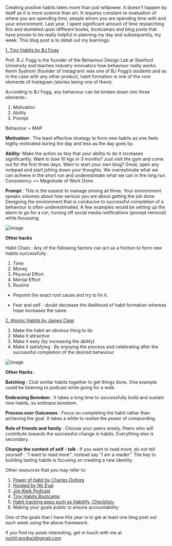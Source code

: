  Creating positive habits takes more than just willpower. It doesn't happen by itself as it is more science than art. It requires constant re-evaluation of where you are spending time, people whom you are spending time with and your environment. Last year, I spent significant amount of time researching this and stumbled upon different books, bootcamps and blog posts that have proven to be really helpful in planning my day and subsequently, my week. This blog post is to detail out my learnings.  

[1. Tiny Habits by BJ Fogg][jekyll-tinyhabits]

  Prof. B.J. Fogg is the founder of the Behaviour Design Lab at Stanford University and teaches industry 
  innovators how behaviour really works. Kevin Systrom (founder of Instagram) was one of BJ Fogg’s 
  students and as in the case with any other product, habit formation is one of the core elements of Instagram (stories being one of them). 

  According to BJ Fogg, any behaviour can be broken down into three elements : 

  1. Motivation 
  2. Ability 
  3. Prompt 

  Behaviour = MAP


  **Motivation** :  The least effective strategy to form new habits as one feels highly motivated during the day and less as the day goes by.   
 
  **Ability**: Make the action so tiny that your ability to do it increases significantly. Want to lose 10 kgs in 3 months? Just visit the gym and come out for the first three days. Want to start your own blog? 
               Great, open any notepad and start jotting down your thoughts. We overestimate what we can achieve in the short run and underestimate what we can in the long run. Consistency >> Magnitude of Work Done

  **Prompt** : This is the easiest to manage among all three. Your environment speaks volumes about how serious you are about getting the job done. Designing the environment that is conducive to successful 
               completion of a behaviour is often underestimated. A few examples would be setting up the alarm to go for a run, turning off social media notifications (prompt removal) while focussing. 

![image](https://behaviormodel.org/wp-content/uploads/2020/08/Fogg-Behavior-Model.jpg)

**Other hacks**

Habit Chain : Any of the following factors can act as a friction to form new habits successfully : 

  1. Time 
  2. Money 
  3. Physical Effort 
  4. Mental Effort 
  5. Routine 

* Pinpoint the exact root cause and try to fix it. 

* Fear and self - doubt decrease the likelihood of habit formation whereas hope increases the same. 

[2. Atomic Habits by James Clear][jekyll-atomichabits]

1. Make the habit an obvious thing to do 
2. Make it attractive 
3. Make it easy (by increasing the ability) 
4. Make it satisfying : By enjoying the process and celebrating after the successful completion of the desired behaviour. 
    

![image](https://expertprogrammanagement.com/wp-content/uploads/2018/11/Atomic-Habits_-Plateau-of-Latent-Potential.png)


**Other Hacks** : 

**Batching** : Club similar habits together to get things done. One example could be listening to podcast while going for a walk. 

**Embracing Boredom** : It takes a long time to successfully build and sustain new habits, so embrace boredom. 

**Process over Outcomes** : Focus on completing the habit rather than achieving the goal. It takes a while to realise the power of compunding. 

**Role of friends and family** : Choose your peers wisely. Peers who will contribute towards the successful change in habits. Everything else is secondary. 

**Change the content of self - talk** : If you want to read more, do not tell yourself : “I want to read more"; instead say "I am a reader”. The key to building lasting habits is focusing on creating a new identity. 


Other resources that you may refer to: 

1. [Power of habit by Charles Duhigg][jekyll-powerofhabit]
2. [Hooked by Nir Eyal][jekyll-hooked]
3. [Jim Kwik Podcast][jekyll-kwik]
4. [Tiny Habits Bootcamp][jekyll-bootcamp]
5. [Habit tracking apps such as Habitify, Checklist+][jekyll-apps]
6.  Making your goals public to ensure accountability

One of the goals that I have this year is to get at least one blog post out each week using the above framework. 


[jekyll-powerofhabit]: https://www.amazon.in/Power-Habit-Why-What-Change/dp/1847946240/ref=sr_1_3?crid=3OG16L8DTKU74&dchild=1&keywords=power+of+habit+charles+duhigg&qid=1610533836&sprefix=power+of+habit+Charles+%2Caps%2C289&sr=8-3

[jekyll-hooked]: https://www.amazon.in/Hooked-How-Build-Habit-Forming-Products/dp/0241184835/ref=sr_1_1?dchild=1&keywords=hooked+nir+eyal&qid=1610533881&sr=8-1

[jekyll-kwik]: https://open.spotify.com/show/7BQZHMsYPInemu2GMVSYNH

[jekyll-bootcamp]: https://www.bjfogg.com/bootcamp

[jekyll-apps]: https://www.habitify.me

[jekyll-tinyhabits]: https://www.amazon.in/dp/B07R6VQBSZ/ref=dp-kindle-redirect?_encoding=UTF8&btkr=1

[jekyll-atomichabits]: https://www.amazon.in/Atomic-Habits-James-Clear/dp/1847941834/ref=sr_1_2?dchild=1&keywords=atomic+habits&qid=1610539028&sr=8-2


If you find my posts interesting, get in touch with me at ruchil.product@gmail.com 

